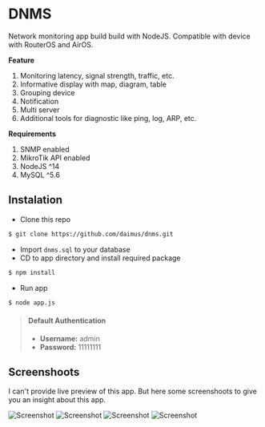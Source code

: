 # DNMS

Network monitoring app build build with NodeJS. Compatible with device with RouterOS and AirOS.

**Feature**
1. Monitoring latency, signal strength, traffic, etc.
2. Informative display with map, diagram, table
3. Grouping device
4. Notification
5. Multi server
6. Additional tools for diagnostic like ping, log, ARP, etc.

**Requirements**
1.  SNMP enabled
2.  MikroTik API enabled
3. NodeJS ^14
4. MySQL ^5.6

## Instalation
- Clone this repo
```sh
$ git clone https://github.com/daimus/dnms.git
```
- Import `dnms.sql` to your database
- CD to app directory and install required package
```sh
$ npm install
```
- Run app
```sh
$ node app.js
```
> #### Default Authentication
> - **Username:** admin
> - **Password:** 11111111

## Screenshoots

I can't provide live preview of this app. But here some screenshoots to give you an insight about this app.

![Screenshot](https://raw.githubusercontent.com/daimus/dnms/main/screenshoots/Screen%20Shot%202021-05-09%20at%2011.22.40%20(2).png?token=AD5WSOI24LJ2DYXJBVJNOZ3AS5SSA)
![Screenshot](https://raw.githubusercontent.com/daimus/dnms/main/screenshoots/Screen%20Shot%202021-05-09%20at%2011.23.52%20(2).png?token=AD5WSOJ6OBYXGXEZSQ3EMLLAS5SVU)
![Screenshot](https://raw.githubusercontent.com/daimus/dnms/main/screenshoots/Screen%20Shot%202021-05-09%20at%2011.24.53%20(2).png?token=AD5WSOIICO7DSVLKWKUL3QDAS5SPE)
![Screenshot](https://raw.githubusercontent.com/daimus/dnms/main/screenshoots/Screen%20Shot%202021-05-09%20at%2011.25.10%20(2).png?token=AD5WSOPBJW3KNBRSAPTRKDTAS5SW2)

